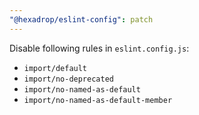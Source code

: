 ```yaml
---
"@hexadrop/eslint-config": patch
---
```


Disable following rules in `eslint.config.js`:
  - `import/default`
  - `import/no-deprecated`
  - `import/no-named-as-default`
  - `import/no-named-as-default-member`
